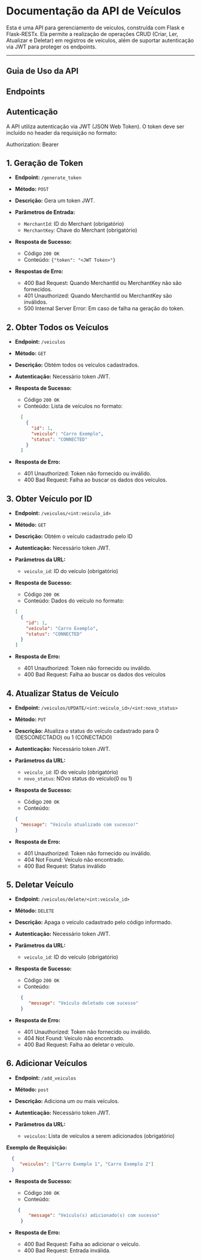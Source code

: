 # Documentação da API de Veículos
Esta é uma API para gerenciamento de veículos, construída com Flask e Flask-RESTx. Ela permite a realização de operações CRUD (Criar, Ler, Atualizar e Deletar) em registros de veículos, além de suportar autenticação via JWT para proteger os endpoints.

---

## Guia de Uso da API

## Endpoints

## Autenticação
A API utiliza autenticação via JWT (JSON Web Token). O token deve ser incluído no header da requisição no formato:

Authorization: Bearer <token>

## 1. Geração de Token
  - **Endpoint:** `/generate_token`
  - **Método:** `POST`
  - **Descrição:** Gera um token JWT.
  
  - **Parâmetros de Entrada:**
    - `MerchantId`: ID do Merchant (obrigatório)
    - `MerchantKey`: Chave do Merchant (obrigatório)
  
  - **Resposta de Sucesso:**
    - Código `200 OK`
    - Conteúdo: `{"token": "<JWT Token>"}`
  
  - **Respostas de Erro:**
    - 400 Bad Request: Quando MerchantId ou MerchantKey não são fornecidos.
    - 401 Unauthorized: Quando MerchantId ou MerchantKey são inválidos.
    - 500 Internal Server Error: Em caso de falha na geração do token.

## 2. Obter Todos os Veículos
  - **Endpoint:** `/veiculos`
  - **Método:** `GET`
  - **Descrição:** Obtém todos os veículos cadastrados.
  - **Autenticação:** Necessário token JWT.
  
  - **Resposta de Sucesso:**
    - Código `200 OK`
    - Conteúdo: Lista de veículos no formato:
    ```json
      [
        {
          "id": 1,
          "veiculo": "Carro Exemplo",
          "status": "CONNECTED"
        }
      ]
    ```
  - **Resposta de Erro:**
    - 401 Unauthorized: Token não fornecido ou inválido.
    - 400 Bad Request: Falha ao buscar os dados dos veículos.

## 3. Obter Veículo por ID
  - **Endpoint:** `/veiculos/<int:veiculo_id>`
  - **Método:** `GET`
  - **Descrição:** Obtém o veículo cadastrado pelo ID
  - **Autenticação:** Necessário token JWT.
  
  - **Parâmetros da URL:**
    - `veiculo_id`: ID do veículo (obrigatório)
  
  - **Resposta de Sucesso:**
    - Código `200 OK`
    - Conteúdo: Dados do veículo no formato:
    ```json
    [
      {
        "id": 1,
        "veículo": "Carro Exemplo",
        "status": "CONNECTED"
      }
    ]
    ```
  - **Resposta de Erro:**
    - 401 Unauthorized: Token não fornecido ou inválido.
    - 400 Bad Request: Falha ao buscar os dados dos veículos

## 4. Atualizar Status de Veículo
  - **Endpoint:** `/veiculos/UPDATE/<int:veiculo_id>/<int:novo_status>`
  - **Método:** `PUT`
  - **Descrição:** Atualiza o status do veículo cadastrado para 0 (DESCONECTADO) ou 1 (CONECTADO)
  - **Autenticação:** Necessário token JWT.
  
  - **Parâmetros da URL:**
    - `veiculo_id`: ID do veículo (obrigatório)
    - `novo_status`: NOvo status do veículo(0 ou 1)
  
  - **Resposta de Sucesso:**
    - Código `200 OK`
    - Conteúdo:
    ```json
    {
      "message": "Veículo atualizado com sucesso!"
    }
    ```
  - **Resposta de Erro:**
    - 401 Unauthorized: Token não fornecido ou inválido.
    - 404 Not Found: Veículo não encontrado.
    - 400 Bad Request: Status inválido

## 5. Deletar Veículo
  - **Endpoint:** `/veiculos/delete/<int:veiculo_id>`
  - **Método:** `DELETE`
  - **Descrição:** Apaga o veículo cadastrado pelo código informado.
  - **Autenticação:** Necessário token JWT.
  
  - **Parâmetros da URL:**
    - `veiculo_id`: ID do veículo (obrigatório)
  
  - **Resposta de Sucesso:**
    - Código `200 OK`
    - Conteúdo:
     ```json
       {
          "message": "Veículo deletado com sucesso"
       }
     ```
  - **Resposta de Erro:**
    - 401 Unauthorized: Token não fornecido ou inválido.
    - 404 Not Found: Veículo não encontrado.
    - 400 Bad Request: Falha ao deletar o veículo.


## 6. Adicionar Veículos
  - **Endpoint:** `/add_veiculos`
  - **Método:** `post`
  - **Descrição:** Adiciona um ou mais veículos.
  - **Autenticação:** Necessário token JWT.
  
  - **Parâmetros da URL:**
    - `veiculos`: Lista de veículos a serem adicionados (obrigatório)
  
  **Exemplo de Requisição:**
   ```json
     {
        "veiculos": ["Carro Exemplo 1", "Carro Exemplo 2"]
     }
   ```
  
  - **Resposta de Sucesso:**
    - Código `200 OK`
    - Conteúdo:
     ```json
      {
          "message": "Veículo(s) adicionado(s) com sucesso"
       }
    ```
  
  - **Resposta de Erro:**
    - 400 Bad Request: Falha ao adicionar o veículo.
    - 400 Bad Request: Entrada inválida.


